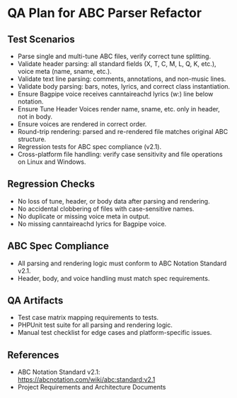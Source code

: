 # QA Plan for ABC Parser Refactor

## Test Scenarios
- Parse single and multi-tune ABC files, verify correct tune splitting.
- Validate header parsing: all standard fields (X, T, C, M, L, Q, K, etc.), voice meta (name, sname, etc.).
- Validate text line parsing: comments, annotations, and non-music lines.
- Validate body parsing: bars, notes, lyrics, and correct class instantiation.
- Ensure Bagpipe voice receives canntaireachd lyrics (w:) line below notation.
- Ensure Tune Header Voices render name, sname, etc. only in header, not in body.
- Ensure voices are rendered in correct order.
- Round-trip rendering: parsed and re-rendered file matches original ABC structure.
- Regression tests for ABC spec compliance (v2.1).
- Cross-platform file handling: verify case sensitivity and file operations on Linux and Windows.

## Regression Checks
- No loss of tune, header, or body data after parsing and rendering.
- No accidental clobbering of files with case-sensitive names.
- No duplicate or missing voice meta in output.
- No missing canntaireachd lyrics for Bagpipe voice.

## ABC Spec Compliance
- All parsing and rendering logic must conform to ABC Notation Standard v2.1.
- Header, body, and voice handling must match spec requirements.

## QA Artifacts
- Test case matrix mapping requirements to tests.
- PHPUnit test suite for all parsing and rendering logic.
- Manual test checklist for edge cases and platform-specific issues.

## References
- ABC Notation Standard v2.1: https://abcnotation.com/wiki/abc:standard:v2.1
- Project Requirements and Architecture Documents
